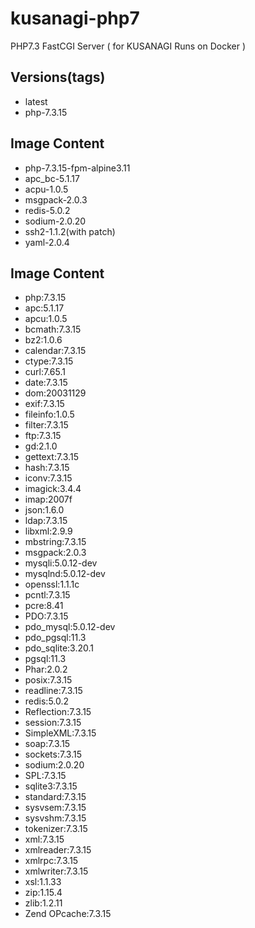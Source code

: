 # kusanagi-php7
PHP7.3 FastCGI Server ( for KUSANAGI Runs on Docker )

## Versions(tags)
- latest
- php-7.3.15

## Image Content
- php-7.3.15-fpm-alpine3.11
- apc_bc-5.1.17
- acpu-1.0.5
- msgpack-2.0.3
- redis-5.0.2
- sodium-2.0.20
- ssh2-1.1.2(with patch)
- yaml-2.0.4

## Image Content
- php:7.3.15
- apc:5.1.17
- apcu:1.0.5
- bcmath:7.3.15
- bz2:1.0.6
- calendar:7.3.15
- ctype:7.3.15
- curl:7.65.1
- date:7.3.15
- dom:20031129
- exif:7.3.15
- fileinfo:1.0.5
- filter:7.3.15
- ftp:7.3.15
- gd:2.1.0
- gettext:7.3.15
- hash:7.3.15
- iconv:7.3.15
- imagick:3.4.4
- imap:2007f
- json:1.6.0
- ldap:7.3.15
- libxml:2.9.9
- mbstring:7.3.15
- msgpack:2.0.3
- mysqli:5.0.12-dev
- mysqlnd:5.0.12-dev
- openssl:1.1.1c
- pcntl:7.3.15
- pcre:8.41
- PDO:7.3.15
- pdo_mysql:5.0.12-dev
- pdo_pgsql:11.3
- pdo_sqlite:3.20.1
- pgsql:11.3
- Phar:2.0.2
- posix:7.3.15
- readline:7.3.15
- redis:5.0.2
- Reflection:7.3.15
- session:7.3.15
- SimpleXML:7.3.15
- soap:7.3.15
- sockets:7.3.15
- sodium:2.0.20
- SPL:7.3.15
- sqlite3:7.3.15
- standard:7.3.15
- sysvsem:7.3.15
- sysvshm:7.3.15
- tokenizer:7.3.15
- xml:7.3.15
- xmlreader:7.3.15
- xmlrpc:7.3.15
- xmlwriter:7.3.15
- xsl:1.1.33
- zip:1.15.4
- zlib:1.2.11
- Zend OPcache:7.3.15

